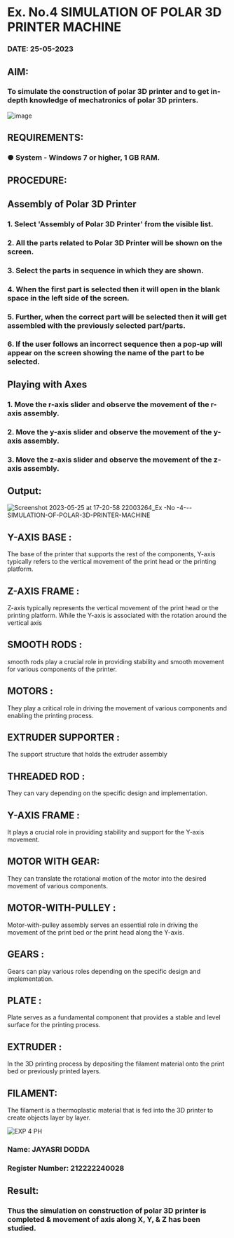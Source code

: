 # Ex. No.4 SIMULATION OF POLAR 3D PRINTER MACHINE

### DATE: 25-05-2023

## AIM:
### To simulate the construction of polar 3D printer and to get in-depth knowledge of mechatronics of polar 3D printers.

![image](https://github.com/Sellakumar1987/Ex.-No.-4---SIMULATION-OF-POLAR-3D-PRINTER-MACHINE/assets/113594316/b551f195-9877-49a2-99bb-a9efcfb3381a)

## REQUIREMENTS:
### ●	System - Windows 7 or higher, 1 GB RAM.

## PROCEDURE:

## Assembly of Polar 3D Printer
### 1.	Select 'Assembly of Polar 3D Printer' from the visible list.
### 2.	All the parts related to Polar 3D Printer will be shown on the screen.
### 3.	Select the parts in sequence in which they are shown.
### 4.	When the first part is selected then it will open in the blank space in the left side of the screen.
### 5.	Further, when the correct part will be selected then it will get assembled with the previously selected part/parts.
### 6.	If the user follows an incorrect sequence then a pop-up will appear on the screen showing the name of the part to be selected.

## Playing with Axes
### 1.	Move the r-axis slider and observe the movement of the r-axis assembly.
### 2.	Move the y-axis slider and observe the movement of the y-axis assembly.
### 3.	Move the z-axis slider and observe the movement of the z-axis assembly.


## Output:
![Screenshot 2023-05-25 at 17-20-58 22003264_Ex -No -4---SIMULATION-OF-POLAR-3D-PRINTER-MACHINE](https://github.com/jayasridodda/Ex.-No.-4---SIMULATION-OF-POLAR-3D-PRINTER-MACHINE/assets/123259278/67732e09-bf06-4613-a49e-1662b1d26291)

## Y-AXIS BASE :
The base of the printer that supports the rest of the components, Y-axis typically refers to the vertical movement of the print head or the printing platform.
## Z-AXIS FRAME :
Z-axis typically represents the vertical movement of the print head or the printing platform. While the Y-axis is associated with the rotation around the vertical axis 
## SMOOTH RODS :
smooth rods play a crucial role in providing stability and smooth movement for various components of the printer.
## MOTORS :
They play a critical role in driving the movement of various components and enabling the printing process.
## EXTRUDER SUPPORTER :
The support structure that holds the extruder assembly
## THREADED ROD :
They can vary depending on the specific design and implementation. 
## Y-AXIS FRAME :
It plays a crucial role in providing stability and support for the Y-axis movement. 
## MOTOR WITH GEAR:
They can translate the rotational motion of the motor into the desired movement of various components.
## MOTOR-WITH-PULLEY :
Motor-with-pulley assembly serves an essential role in driving the movement of the print bed or the print head along the Y-axis.
## GEARS :
Gears can play various roles depending on the specific design and implementation.
## PLATE :
Plate serves as a fundamental component that provides a stable and level surface for the printing process. 
## EXTRUDER :
In the 3D printing process by depositing the filament material onto the print bed or previously printed layers.
## FILAMENT:
The filament is a thermoplastic material that is fed into the 3D printer to create objects layer by layer. 

![EXP 4 PH](https://github.com/jayasridodda/Ex.-No.-4---SIMULATION-OF-POLAR-3D-PRINTER-MACHINE/assets/123259278/346d4dd0-c194-4a22-b87e-b519d5bfccdf)



### Name: JAYASRI DODDA 
### Register Number: 212222240028

## Result: 
### Thus the simulation on construction of polar 3D printer is completed & movement of axis along X, Y, & Z has been studied.
